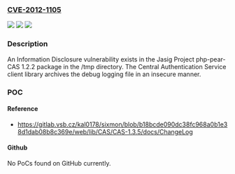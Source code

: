 ### [CVE-2012-1105](https://cve.mitre.org/cgi-bin/cvename.cgi?name=CVE-2012-1105)
![](https://img.shields.io/static/v1?label=Product&message=php-pear-CAS&color=blue)
![](https://img.shields.io/static/v1?label=Version&message=1.2.2%20&color=brightgreen)
![](https://img.shields.io/static/v1?label=Vulnerability&message=Debug%20log%20and%20proxy%20configuration%20session%20data%20stored%20in%20%2Ftmp%20without%20proper%20protection&color=brightgreen)

### Description

An Information Disclosure vulnerability exists in the Jasig Project php-pear-CAS 1.2.2 package in the /tmp directory. The Central Authentication Service client library archives the debug logging file in an insecure manner.

### POC

#### Reference
- https://gitlab.vsb.cz/kal0178/sixmon/blob/b18bcde090dc38fc968a0b1e38d1dab08b8c369e/web/lib/CAS/CAS-1.3.5/docs/ChangeLog

#### Github
No PoCs found on GitHub currently.

